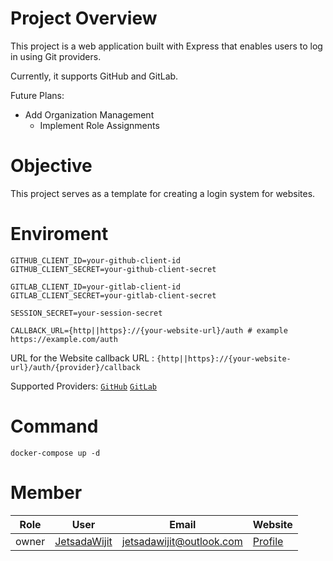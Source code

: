 # Project Overview

This project is a web application built with Express that enables users to log in using Git providers.

Currently, it supports GitHub and GitLab.

Future Plans:
 - Add Organization Management
   - Implement Role Assignments

# Objective

This project serves as a template for creating a login system for websites.

# Enviroment

```
GITHUB_CLIENT_ID=your-github-client-id
GITHUB_CLIENT_SECRET=your-github-client-secret

GITLAB_CLIENT_ID=your-gitlab-client-id
GITLAB_CLIENT_SECRET=your-gitlab-client-secret

SESSION_SECRET=your-session-secret

CALLBACK_URL={http||https}://{your-website-url}/auth # example https://example.com/auth
```

URL for the Website callback URL : `{http||https}://{your-website-url}/auth/{provider}/callback`

Supported Providers:
[`GitHub`](https://github.com)
[`GitLab`](https://gitlab.com)

# Command
```
docker-compose up -d
```

# Member

|Role|User|Email|Website|
|-|-|-|-|
|owner|[JetsadaWijit](https://github.com/JetsadaWijit)|jetsadawijit@outlook.com|[Profile](https://jetsadawijit.github.io)|
